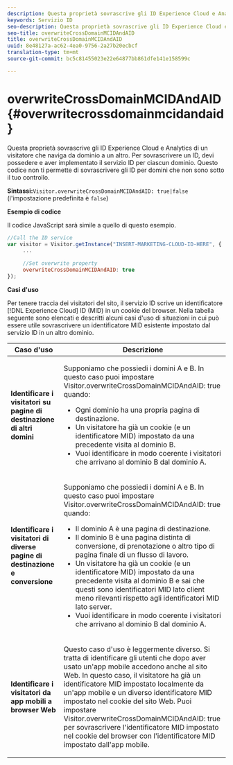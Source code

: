 ```yaml
---
description: Questa proprietà sovrascrive gli ID Experience Cloud e Analytics di un visitatore che naviga da dominio a un altro. Per sovrascrivere un ID, devi possedere e aver implementato il servizio ID per ciascun dominio. Questo codice non ti permette di sovrascrivere gli ID per domini che non sono sotto il tuo controllo.
keywords: Servizio ID
seo-description: Questa proprietà sovrascrive gli ID Experience Cloud e Analytics di un visitatore che naviga da dominio a un altro. Per sovrascrivere un ID, devi possedere e aver implementato il servizio ID per ciascun dominio. Questo codice non ti permette di sovrascrivere gli ID per domini che non sono sotto il tuo controllo.
seo-title: overwriteCrossDomainMCIDAndAID
title: overwriteCrossDomainMCIDAndAID
uuid: 8e48127a-ac62-4ea0-9756-2a27b20ecbcf
translation-type: tm+mt
source-git-commit: bc5c81455023e22e64877bb861dfe141e158599c

---
```



# overwriteCrossDomainMCIDAndAID{#overwritecrossdomainmcidandaid}

Questa proprietà sovrascrive gli ID Experience Cloud e Analytics di un visitatore che naviga da dominio a un altro. Per sovrascrivere un ID, devi possedere e aver implementato il servizio ID per ciascun dominio. Questo codice non ti permette di sovrascrivere gli ID per domini che non sono sotto il tuo controllo.

**Sintassi:**`Visitor.overwriteCrossDomainMCIDAndAID: true|false` (l'impostazione predefinita è `false`)

**Esempio di codice**

Il codice JavaScript sarà simile a quello di questo esempio.

```js
//Call the ID service 
var visitor = Visitor.getInstance("INSERT-MARKETING-CLOUD-ID-HERE", { 
     ... 
 
     //Set overwrite property 
     overwriteCrossDomainMCIDAndAID: true 
}); 
```

**Casi d'uso**

Per tenere traccia dei visitatori del sito, il servizio ID scrive un identificatore [!DNL Experience Cloud] ID (MID) in un cookie del browser. Nella tabella seguente sono elencati e descritti alcuni casi d'uso di situazioni in cui può essere utile sovrascrivere un identificatore MID esistente impostato dal servizio ID in un altro dominio.

<table id="table_FC1AF6551D6646E0BF1C4FB7C1316EBB"> 
 <thead> 
  <tr> 
   <th colname="col1" class="entry"> Caso d'uso </th> 
   <th colname="col2" class="entry"> Descrizione </th> 
  </tr> 
 </thead>
 <tbody> 
  <tr> 
   <td colname="col1"> <p> <b>Identificare i visitatori su pagine di destinazione di altri domini</b> </p> </td> 
   <td colname="col2"> <p>Supponiamo che possiedi i domini A e B. In questo caso puoi impostare <span class="codeph">Visitor.overwriteCrossDomainMCIDAndAID: true</span> quando: </p> <p> 
     <ul id="ul_FB4704BFE7134F1688E34BF1A36627B7"> 
      <li id="li_FF71FD1FB9DD4702B675A140FAD2B481">Ogni dominio ha una propria pagina di destinazione. </li> 
      <li id="li_78F75469D32D473B93148B46D35E67F1">Un visitatore ha già un cookie (e un identificatore MID) impostato da una precedente visita al dominio B. </li> 
      <li id="li_305CE5138EEB43D3BF9CE38D1E7FFA04">Vuoi identificare in modo coerente i visitatori che arrivano al dominio B dal dominio A. </li> 
     </ul> </p> </td> 
  </tr> 
  <tr> 
   <td colname="col1"> <p> <b>Identificare i visitatori di diverse pagine di destinazione e conversione</b> </p> </td> 
   <td colname="col2"> <p>Supponiamo che possiedi i domini A e B. In questo caso puoi impostare <span class="codeph">Visitor.overwriteCrossDomainMCIDAndAID: true</span> quando: </p> 
    <ul id="ul_7BEBFD523A2F47AFB6963536E43692D0"> 
     <li id="li_71586080489340E2A6C0B263F231E3DE">Il dominio A è una pagina di destinazione. </li> 
     <li id="li_4E3D3CB380EE4F1BAC4CD752194AE8DE">Il dominio B è una pagina distinta di conversione, di prenotazione o altro tipo di pagina finale di un flusso di lavoro. </li> 
     <li id="li_FB393B16CFAC4D2D9B2328EBA4573C1A">Un visitatore ha già un cookie (e un identificatore MID) impostato da una precedente visita al dominio B e sai che questi sono identificatori MID lato client meno rilevanti rispetto agli identificatori MID lato server. </li> 
     <li id="li_36FC138530A4476A995C0F9FD73C41DE">Vuoi identificare in modo coerente i visitatori che arrivano al dominio B dal dominio A. </li> 
    </ul> </td> 
  </tr> 
  <tr> 
   <td colname="col1"> <p> <b>Identificare i visitatori da app mobili a browser Web</b> </p> </td> 
   <td colname="col2"> <p>Questo caso d'uso è leggermente diverso. Si tratta di identificare gli utenti che dopo aver usato un'app mobile accedono anche al sito Web. In questo caso, il visitatore ha già un identificatore MID impostato localmente da un'app mobile e un diverso identificatore MID impostato nel cookie del sito Web. Puoi impostare <span class="codeph">Visitor.overwriteCrossDomainMCIDAndAID: true</span> per sovrascrivere l'identificatore MID impostato nel cookie del browser con l'identificatore MID impostato dall'app mobile. </p> </td> 
  </tr> 
 </tbody> 
</table>

